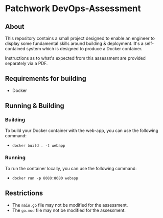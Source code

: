 # Patchwork DevOps-Assessment
## About
This repository contains a small project designed to enable an engineer to display some fundamental skills around building & deployment. It's a self-contained system which is designed to produce a Docker container.

Instructions as to what's expected from this assessment are provided separately via a PDF. 

## Requirements for building
- Docker

## Running & Building
### Building
To build your Docker container with the web-app, you can use the following command:
- `docker build . -t webapp`

### Running
To run the container locally, you can use the following command:
- `docker run -p 8080:8080 webapp`

## Restrictions
- The `main.go` file may not be modified for the assessment.
- The `go.mod` file may not be modified for the assessment. 
